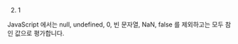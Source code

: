 <!-- # 문제6 : False

다음은 자바스크립트 문법 중에서 False로 취급하는 것들 입니다.
앗, False로 취급하지 않는 것이 하나 있네요! **True를 찾아주세요.**

1)  NaN
2)  1
3)  ""
4)  0
5)  undefined -->

2.  1

JavaScript 에서는 null, undefined, 0, 빈 문자열, NaN, false 를 제외하고는 모두 참인 값으로 평가합니다.
